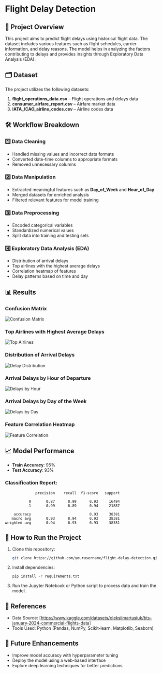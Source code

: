 # Flight Delay Detection

## 📌 Project Overview
This project aims to predict flight delays using historical flight data. The dataset includes various features such as flight schedules, carrier information, and delay reasons. The model helps in analyzing the factors contributing to delays and provides insights through Exploratory Data Analysis (EDA).

## 🗂️ Dataset
The project utilizes the following datasets:
1. **flight_operations_data.csv** – Flight operations and delays data
2. **consumer_airfare_report.csv** – Airfare market data
3. **IATA_ICAO_airline_codes.csv** – Airline codes data

## 🛠️ Workflow Breakdown
### 1️⃣ Data Cleaning
- Handled missing values and incorrect data formats
- Converted date-time columns to appropriate formats
- Removed unnecessary columns

### 2️⃣ Data Manipulation
- Extracted meaningful features such as **Day_of_Week** and **Hour_of_Day**
- Merged datasets for enriched analysis
- Filtered relevant features for model training

### 3️⃣ Data Preprocessing
- Encoded categorical variables
- Standardized numerical values
- Split data into training and testing sets

### 4️⃣ Exploratory Data Analysis (EDA)
- Distribution of arrival delays
- Top airlines with the highest average delays
- Correlation heatmap of features
- Delay patterns based on time and day

## 📊 Results
### Confusion Matrix
![Confusion Matrix](Confusion_Matrix.png)

### Top Airlines with Highest Average Delays
![Top Airlines](Bar_Plot.png)

### Distribution of Arrival Delays
![Delay Distribution](Histogram.png)

### Arrival Delays by Hour of Departure
![Delays by Hour](Violin_Plot.png)

### Arrival Delays by Day of the Week
![Delays by Day](Box_Plot.png)

### Feature Correlation Heatmap
![Feature Correlation](Feature_Correlation.png)

## 📈 Model Performance
- **Train Accuracy**: 95%
- **Test Accuracy**: 93%

### Classification Report:
```
              precision    recall  f1-score   support

           0       0.87      0.99      0.93     16494
           1       0.99      0.89      0.94     21887

    accuracy                           0.93     38381
   macro avg       0.93      0.94      0.93     38381
weighted avg       0.94      0.93      0.93     38381
```

## 🚀 How to Run the Project
1. Clone this repository:
   ```sh
   git clone https://github.com/yourusername/flight-delay-detection.git
   ```
2. Install dependencies:
   ```sh
   pip install -r requirements.txt
   ```
3. Run the Jupyter Notebook or Python script to process data and train the model.

## 🔗 References
- Data Source: [https://www.kaggle.com/datasets/oleksiimartusiuk/bts-january-2024-commercial-flights-data]
- Tools Used: Python (Pandas, NumPy, Scikit-learn, Matplotlib, Seaborn)

## 📌 Future Enhancements
- Improve model accuracy with hyperparameter tuning
- Deploy the model using a web-based interface
- Explore deep learning techniques for better predictions


